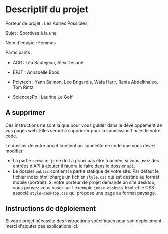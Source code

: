 # Descriptif du projet

Porteur de projet : Les Autres Possibles

Sujet : Sportives à la une

Nom d'équipe : Femmes

Participants : 

- AGR : Léa Sautejeau, Alex Desnoë

- EPJT : Annabelle Boos

- Polytech : Yann Salmon, Léo Brigardis, Wafa Harir, Rania Abdelkhaleq, Tom Rintz

- SciencesPo :  Laurine Le Goff



## A supprimer

Ces instructions ne sont la que pour vous guider dans le développement de vos pages web. Elles seront à supprimer pour la soumission finale de votre code.

Le dossier de votre projet contient un squelette de code que vous devez modifier. 

- La partie `serveur.js`  ne doit a priori pas être touchée, si vous avez des entrées d'API à ajouter il faudra le faire dans le dossier `api`.
- Le dossier `public`  contient la partie statique de votre site. Par défaut le fichier index.html charge un fichier `style.css` qui est destiné au format mobile (portrait). Si votre porteur de projet demande un site desktop, vous pouvez vous baser sur l'exemple `index-desktop.html` et le CSS associé `style-desktop.css` qui propose une page au format paysage.



## Instructions de déploiement

Si votre projet nécessite des instructions spécifiques pour son déploiement, merci d'ajouter des explications ici.
